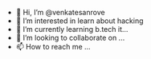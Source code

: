 - 👋 Hi, I’m @venkatesanrove
- 👀 I’m interested in learn about hacking
- 🌱 I’m currently learning b.tech it... 
- 💞️ I’m looking to collaborate on ...
- 📫 How to reach me ...

<!---
venkatesanrove/venkatesanrove is a ✨ special ✨ repository because its `README.md` (this file) appears on your GitHub profile.
You can click the Preview link to take a look at your changes.
--->
